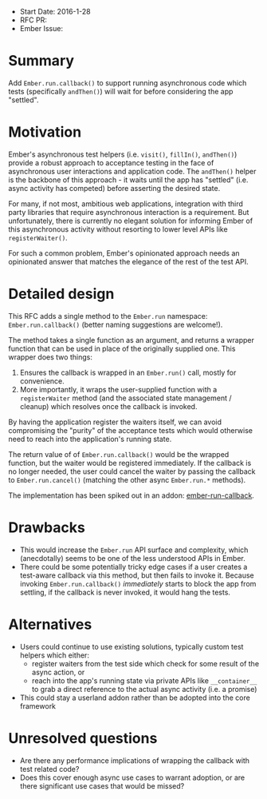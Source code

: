 - Start Date: 2016-1-28
- RFC PR:
- Ember Issue:

# Summary

Add `Ember.run.callback()` to support running asynchronous code which tests (specifically `andThen()`) will wait for before considering the app "settled".

# Motivation

Ember's asynchronous test helpers (i.e. `visit()`, `fillIn()`, `andThen()`) provide a robust approach to acceptance testing in the face of asynchronous user interactions and application code. The `andThen()` helper is the backbone of this approach - it waits until the app has "settled" (i.e. async activity has competed) before asserting the desired state.

For many, if not most, ambitious web applications, integration with third party libraries that require asynchronous interaction is a requirement. But unfortunately, there is currently no elegant solution for informing Ember of this asynchronous activity without resorting to lower level APIs like `registerWaiter()`.

For such a common problem, Ember's opinionated approach needs an opinionated answer that matches the elegance of the rest of the test API.

# Detailed design

This RFC adds a single method to the `Ember.run` namespace: `Ember.run.callback()` (better naming suggestions are welcome!).

The method takes a single function as an argument, and returns a wrapper function that can be used in place of the originally supplied one. This wrapper does two things:

1. Ensures the callback is wrapped in an `Ember.run()` call, mostly for convenience.
2. More importantly, it wraps the user-supplied function with a `registerWaiter` method (and the associated state management / cleanup) which resolves once the
callback is invoked.

By having the application register the waiters itself, we can avoid compromising the "purity" of the acceptance tests which would otherwise need to reach into the application's running state.

The return value of of `Ember.run.callback()` would be the wrapped function, but the waiter would be registered immediately. If the callback is no longer needed, the user could cancel the waiter by passing the callback to `Ember.run.cancel()` (matching the other async `Ember.run.*` methods).

The implementation has been spiked out in an addon: [ember-run-callback](https://github.com/davewasmer/ember-run-callback).

# Drawbacks

* This would increase the `Ember.run` API surface and complexity, which (anecdotally) seems to be one of the less understood APIs in Ember.
* There could be some potentially tricky edge cases if a user creates a test-aware callback via this method, but then fails to invoke it. Because invoking `Ember.run.callback()` _immediately_ starts to block the app from settling, if the callback is never invoked, it would hang the tests.

# Alternatives

* Users could continue to use existing solutions, typically custom test helpers which either:
  * register waiters from the test side which check for some result of the async action, or
  * reach into the app's running state via private APIs like `__container__` to grab a direct reference to the actual async activity (i.e. a promise)
* This could stay a userland addon rather than be adopted into the core framework

# Unresolved questions

* Are there any performance implications of wrapping the callback with test related code?
* Does this cover enough async use cases to warrant adoption, or are there significant use cases that would be missed?
